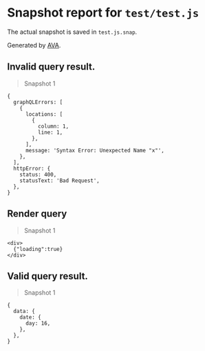 # Snapshot report for `test/test.js`

The actual snapshot is saved in `test.js.snap`.

Generated by [AVA](https://ava.li).

## Invalid query result.

> Snapshot 1

    {
      graphQLErrors: [
        {
          locations: [
            {
              column: 1,
              line: 1,
            },
          ],
          message: 'Syntax Error: Unexpected Name "x"',
        },
      ],
      httpError: {
        status: 400,
        statusText: 'Bad Request',
      },
    }

## Render query

> Snapshot 1

    <div>
      {"loading":true}
    </div>

## Valid query result.

> Snapshot 1

    {
      data: {
        date: {
          day: 16,
        },
      },
    }
